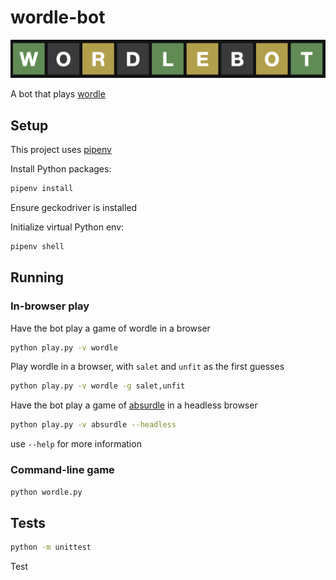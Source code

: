 # wordle-bot

![](https://github.com/jbordoe/wordle-bot/blob/main/docs/wordlebot_50.png?raw=true)

A bot that plays [wordle](https://www.powerlanguage.co.uk/wordle/)

## Setup

This project uses [pipenv](https://pipenv.pypa.io/en/latest/)

Install Python packages:

```bash
pipenv install
```

Ensure geckodriver is installed

Initialize virtual Python env:

```bash
pipenv shell
```

## Running

### In-browser play

Have the bot play a game of wordle in a browser
```bash
python play.py -v wordle
```

Play wordle in a browser, with `salet` and `unfit` as the first guesses 
```bash
python play.py -v wordle -g salet,unfit
```

Have the bot play a game of [absurdle](https://qntm.org/wordle) in a headless browser
```bash
python play.py -v absurdle --headless
```

use `--help` for more information

### Command-line game
```bash
python wordle.py
```

## Tests
```bash
python -m unittest
```

Test
